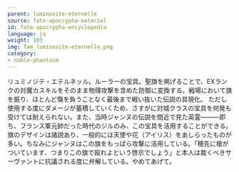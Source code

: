 ```yaml
---
parent: luminosite-eternelle
source: fate-apocrypha-material
id: fate-apocrypha-encyclopedia
language: ja
weight: 103
img: fam_luminosite-eternelle.png
category:
- noble-phantasm
---
```


リュミノジテ・エテルネッル。ルーラーの宝具。聖旗を掲げることで、EXランクの対魔カスキルをそのまま物理攻撃を含めた防御に変換する。戦場において旗を振り、ほとんど傷を負うことなく最後まで戦い抜いた伝説の具現化。
ただし使用する度にダメージが蓄積していくため、さすがに対城クラスの宝具を何発も受けては耐えられない。また、当時ジャンヌの伝説を間近で見た英霊———即ち、フランス軍元帥だった時代のジルのみ、この宝具を活用することができる。
旗のデザインは諸説あり、一般的には天使や花（アイリス）をあしらったものが多い。ちなみにジャンヌはこの旗をもっぱら攻撃に活用している。「穂先に槍がついています、つまりこの旗で殴れよという啓示でしょう」と本人は裁くべきサーヴァントに抗議される度に弁解している。やめてあげて。
